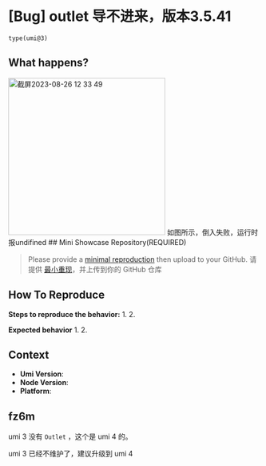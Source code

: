 # [Bug] outlet 导不进来，版本3.5.41

`type(umi@3)`

<!--
感谢您向我们反馈问题，为了高效的解决问题，我们期望你能提供以下信息：
-->

## What happens?

<!-- A clear and concise description of what the bug is. -->
<!-- 清晰的描述下遇到的问题。-->
<img width="314" alt="截屏2023-08-26 12 33 49" src="https://github.com/umijs/umi/assets/47802577/402efac1-dc1b-4d7e-9355-58b557be3efd">
如图所示，倒入失败，运行时报undifined
## Mini Showcase Repository(REQUIRED)

> Please provide a [minimal reproduction](https://stackoverflow.com/help/minimal-reproducible-example) then upload to your GitHub. 请提供 [最小重现](https://stackoverflow.com/help/minimal-reproducible-example)，并上传到你的 GitHub 仓库

<!-- 为节约大家的时间，无复现步骤的 ISSUE 会被关闭，提供之后再 REOPEN -->
<!-- YOUR_REPOSITORY_URL on github or stackbliz -->

## How To Reproduce

**Steps to reproduce the behavior:** 1. 2.

**Expected behavior** 1. 2.

<!-- 请提供复现链接/步骤，错误日志以及相关配置 -->

## Context

- **Umi Version**:
- **Node Version**:
- **Platform**:

## fz6m

umi 3 没有 `Outlet` ，这个是 umi 4 的。

umi 3 已经不维护了，建议升级到 umi 4
